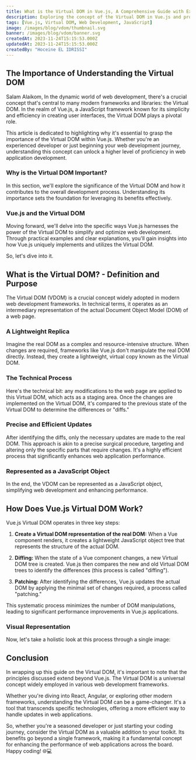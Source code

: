 ```yaml
---
title: What is the Virtual DOM in Vue.js, A Comprehensive Guide with Examples
description: Exploring the concept of the Virtual DOM in Vue.js and providing practical examples for better understanding.
tags: [Vue.js, Virtual DOM, Web Development, JavaScript]
image: /images/blog/vdom/thumbnail.svg
banner: /images/blog/vdom/banner.svg
createdAt: 2023-11-24T15:15:53.000Z
updatedAt: 2023-11-24T15:15:53.000Z
createdBy: "Hoceine EL IDRISSI"
---
```


## The Importance of Understanding the Virtual DOM

Salam Alaikom, In the dynamic world of web development, there's a crucial concept that's central to many modern frameworks and libraries: the Virtual DOM. In the realm of Vue.js, a JavaScript framework known for its simplicity and efficiency in creating user interfaces, the Virtual DOM plays a pivotal role.

This article is dedicated to highlighting why it's essential to grasp the importance of the Virtual DOM within Vue.js. Whether you're an experienced developer or just beginning your web development journey, understanding this concept can unlock a higher level of proficiency in web application development.

### Why is the Virtual DOM Important?

In this section, we'll explore the significance of the Virtual DOM and how it contributes to the overall development process. Understanding its importance sets the foundation for leveraging its benefits effectively.

### Vue.js and the Virtual DOM

Moving forward, we'll delve into the specific ways Vue.js harnesses the power of the Virtual DOM to simplify and optimize web development. Through practical examples and clear explanations, you'll gain insights into how Vue.js uniquely implements and utilizes the Virtual DOM.

So, let's dive into it.

## What is the Virtual DOM? - Definition and Purpose

The Virtual DOM (VDOM) is a crucial concept widely adopted in modern web development frameworks. In technical terms, it operates as an intermediary representation of the actual Document Object Model (DOM) of a web page.

### A Lightweight Replica

Imagine the real DOM as a complex and resource-intensive structure. When changes are required, frameworks like Vue.js don't manipulate the real DOM directly. Instead, they create a lightweight, virtual copy known as the Virtual DOM.

### The Technical Process

Here's the technical bit: any modifications to the web page are applied to this Virtual DOM, which acts as a staging area. Once the changes are implemented on the Virtual DOM, it's compared to the previous state of the Virtual DOM to determine the differences or "diffs."

### Precise and Efficient Updates

After identifying the diffs, only the necessary updates are made to the real DOM. This approach is akin to a precise surgical procedure, targeting and altering only the specific parts that require changes. It's a highly efficient process that significantly enhances web application performance.

### Represented as a JavaScript Object

In the end, the VDOM can be represented as a JavaScript object, simplifying web development and enhancing performance.

<MdImage text="/images/blog/vdom/vdom1.png"></MdImage>
<MdImage text="/images/my_projects/portfolio/project.png"></MdImage>
<MdImage text="/images/my_projects/portfolio/blog.png"></MdImage>

## How Does Vue.js Virtual DOM Work?

Vue.js Virtual DOM operates in three key steps:

1. **Create a Virtual DOM representation of the real DOM:**
   When a Vue component renders, it creates a lightweight JavaScript object tree that represents the structure of the actual DOM.

2. **Diffing:**
   When the state of a Vue component changes, a new Virtual DOM tree is created. Vue.js then compares the new and old Virtual DOM trees to identify the differences (this process is called "diffing").

3. **Patching:**
   After identifying the differences, Vue.js updates the actual DOM by applying the minimal set of changes required, a process called "patching."

This systematic process minimizes the number of DOM manipulations, leading to significant performance improvements in Vue.js applications.

### Visual Representation

Now, let's take a holistic look at this process through a single image:

<MdImage text="/images/blog/vdom/vdom2.jpg"></MdImage>

## Conclusion

In wrapping up this guide on the Virtual DOM, it's important to note that the principles discussed extend beyond Vue.js. The Virtual DOM is a universal concept widely employed in various web development frameworks.

Whether you're diving into React, Angular, or exploring other modern frameworks, understanding the Virtual DOM can be a game-changer. It's a tool that transcends specific technologies, offering a more efficient way to handle updates in web applications.

So, whether you're a seasoned developer or just starting your coding journey, consider the Virtual DOM as a valuable addition to your toolkit. Its benefits go beyond a single framework, making it a fundamental concept for enhancing the performance of web applications across the board. Happy coding! 🌐💻
